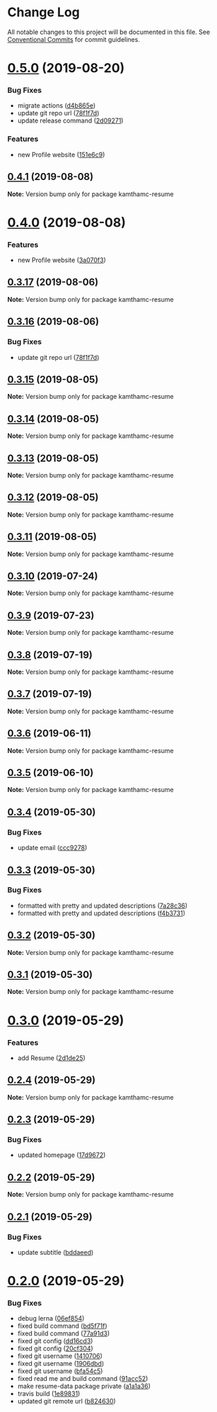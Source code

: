 # Change Log

All notable changes to this project will be documented in this file.
See [Conventional Commits](https://conventionalcommits.org) for commit guidelines.

# [0.5.0](https://github.com/kamthamc/resume/compare/v0.3.14...v0.5.0) (2019-08-20)

### Bug Fixes

- migrate actions ([d4b865e](https://github.com/kamthamc/resume/commit/d4b865e))
- update git repo url ([78f1f7d](https://github.com/kamthamc/resume/commit/78f1f7d))
- update release command ([2d09271](https://github.com/kamthamc/resume/commit/2d09271))

### Features

- new Profile website ([151e6c9](https://github.com/kamthamc/resume/commit/151e6c9))

## [0.4.1](https://github.com/kamthamc/resume/compare/v0.4.0...v0.4.1) (2019-08-08)

**Note:** Version bump only for package kamthamc-resume

# [0.4.0](https://github.com/kamthamc/resume/compare/v0.3.17...v0.4.0) (2019-08-08)

### Features

- new Profile website ([3a070f3](https://github.com/kamthamc/resume/commit/3a070f3))

## [0.3.17](https://github.com/kamthamc/resume/compare/v0.3.16...v0.3.17) (2019-08-06)

**Note:** Version bump only for package kamthamc-resume

## [0.3.16](https://github.com/kamthamc/resume/compare/v0.3.15...v0.3.16) (2019-08-06)

### Bug Fixes

- update git repo url ([78f1f7d](https://github.com/kamthamc/resume/commit/78f1f7d))

## [0.3.15](https://github.com/kamthamc/resume/compare/v0.3.14...v0.3.15) (2019-08-05)

**Note:** Version bump only for package kamthamc-resume

## [0.3.14](https://github.com/kamthamc/resume/compare/v0.3.13...v0.3.14) (2019-08-05)

**Note:** Version bump only for package kamthamc-resume

## [0.3.13](https://github.com/kamthamc/resume/compare/v0.3.12...v0.3.13) (2019-08-05)

**Note:** Version bump only for package kamthamc-resume

## [0.3.12](https://github.com/kamthamc/resume/compare/v0.3.11...v0.3.12) (2019-08-05)

**Note:** Version bump only for package kamthamc-resume

## [0.3.11](https://github.com/kamthamc/resume/compare/v0.3.10...v0.3.11) (2019-08-05)

**Note:** Version bump only for package kamthamc-resume

## [0.3.10](https://github.com/kamthamc/resume/compare/v0.3.9...v0.3.10) (2019-07-24)

**Note:** Version bump only for package kamthamc-resume

## [0.3.9](https://github.com/kamthamc/resume/compare/v0.3.8...v0.3.9) (2019-07-23)

**Note:** Version bump only for package kamthamc-resume

## [0.3.8](https://github.com/kamthamc/resume/compare/v0.3.7...v0.3.8) (2019-07-19)

**Note:** Version bump only for package kamthamc-resume

## [0.3.7](https://github.com/kamthamc/resume/compare/v0.3.6...v0.3.7) (2019-07-19)

**Note:** Version bump only for package kamthamc-resume

## [0.3.6](https://github.com/kamthamc/resume/compare/v0.3.5...v0.3.6) (2019-06-11)

**Note:** Version bump only for package kamthamc-resume

## [0.3.5](https://github.com/kamthamc/resume/compare/v0.3.4...v0.3.5) (2019-06-10)

**Note:** Version bump only for package kamthamc-resume

## [0.3.4](https://github.com/kamthamc/resume/compare/v0.3.3...v0.3.4) (2019-05-30)

### Bug Fixes

- update email ([ccc9278](https://github.com/kamthamc/resume/commit/ccc9278))

## [0.3.3](https://github.com/kamthamc/resume/compare/v0.3.2...v0.3.3) (2019-05-30)

### Bug Fixes

- formatted with pretty and updated descriptions ([7a28c36](https://github.com/kamthamc/resume/commit/7a28c36))
- formatted with pretty and updated descriptions ([f4b3731](https://github.com/kamthamc/resume/commit/f4b3731))

## [0.3.2](https://github.com/kamthamc/resume/compare/v0.3.1...v0.3.2) (2019-05-30)

**Note:** Version bump only for package kamthamc-resume

## [0.3.1](https://github.com/kamthamc/resume/compare/v0.3.0...v0.3.1) (2019-05-30)

**Note:** Version bump only for package kamthamc-resume

# [0.3.0](https://github.com/kamthamc/resume/compare/v0.2.4...v0.3.0) (2019-05-29)

### Features

- add Resume ([2d1de25](https://github.com/kamthamc/resume/commit/2d1de25))

## [0.2.4](https://github.com/kamthamc/resume/compare/v0.2.3...v0.2.4) (2019-05-29)

**Note:** Version bump only for package kamthamc-resume

## [0.2.3](https://github.com/kamthamc/resume/compare/v0.2.2...v0.2.3) (2019-05-29)

### Bug Fixes

- updated homepage ([17d9672](https://github.com/kamthamc/resume/commit/17d9672))

## [0.2.2](https://github.com/kamthamc/resume/compare/v0.2.1...v0.2.2) (2019-05-29)

**Note:** Version bump only for package kamthamc-resume

## [0.2.1](https://github.com/kamthamc/resume/compare/v0.2.0...v0.2.1) (2019-05-29)

### Bug Fixes

- update subtitle ([bddaeed](https://github.com/kamthamc/resume/commit/bddaeed))

# [0.2.0](https://github.com/kamthamc/resume/compare/0.0.1...0.2.0) (2019-05-29)

### Bug Fixes

- debug lerna ([06ef854](https://github.com/kamthamc/resume/commit/06ef854))
- fixed build command ([bd5f71f](https://github.com/kamthamc/resume/commit/bd5f71f))
- fixed build command ([77a91d3](https://github.com/kamthamc/resume/commit/77a91d3))
- fixed git config ([dd16cd3](https://github.com/kamthamc/resume/commit/dd16cd3))
- fixed git config ([20cf304](https://github.com/kamthamc/resume/commit/20cf304))
- fixed git username ([1410706](https://github.com/kamthamc/resume/commit/1410706))
- fixed git username ([1906dbd](https://github.com/kamthamc/resume/commit/1906dbd))
- fixed git username ([bfa54c5](https://github.com/kamthamc/resume/commit/bfa54c5))
- fixed read me and build command ([91acc52](https://github.com/kamthamc/resume/commit/91acc52))
- make resume-data package private ([a1a1a36](https://github.com/kamthamc/resume/commit/a1a1a36))
- travis build ([1e89831](https://github.com/kamthamc/resume/commit/1e89831))
- updated git remote url ([b824630](https://github.com/kamthamc/resume/commit/b824630))
